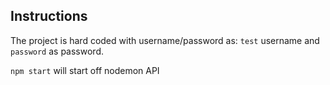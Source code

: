 
## Instructions

The project is hard coded with username/password as: `test` username and `password` as password. 

 `npm start` will start off nodemon API